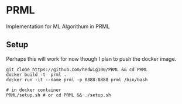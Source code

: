 # PRML
Implementation for ML Algorithum in PRML 


## Setup 

Perhaps this will work for now though I plan to push the docker image. 

```
git clone https://github.com/hedwig100/PRML && cd PRML
docker build -t  prml .
docker run -it --name prml -p 8888:8888 prml /bin/bash

# in docker container 
PRML/setup.sh # or cd PRML && ./setup.sh

```